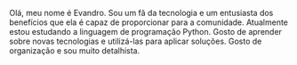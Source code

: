 Olá, meu nome é Evandro.
Sou um fã da tecnologia e um entusiasta dos benefícios que ela é capaz de proporcionar para a comunidade.
Atualmente estou estudando a linguagem de programação Python. Gosto de aprender sobre novas tecnologias e utilizá-las para aplicar soluções. Gosto de organização e sou muito detalhista.

